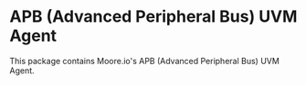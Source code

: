 # APB (Advanced Peripheral Bus) UVM Agent
This package contains Moore.io's APB (Advanced Peripheral Bus) UVM Agent.

